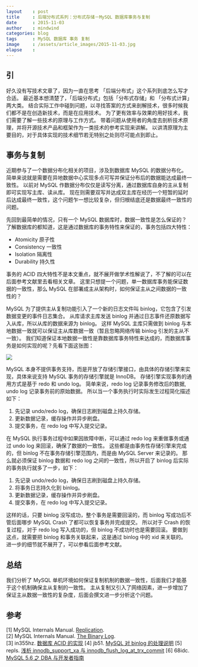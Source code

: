 ```yaml
---
layout    : post
title     : 后端分布式系列：分布式存储－MySQL 数据库事务与复制
date      : 2015-11-03
author    : mindwind
categories: blog
tags      : MySQL 数据库 事务 复制
image     : /assets/article_images/2015-11-03.jpg
elapse    :
---
```



## 引
好久没有写技术文章了，因为一直在思考 「后端分布式」这个系列到底怎么写才合适。
最近基本想清楚了，「后端分布式」包括「分布式存储」和 「分布式计算」两大类。
结合实际工作中碰到问题，以寻找答案的方式来剖解技术，很多时候我们都不是在创造新技术，而是在应用技术。
为了更有效率与效果的用好技术，我们需要了解一些技术的原理与工作方式。
带着问题从使用者的角度去剖析技术原理，并将开源技术产品和框架作为一类技术的参考实现来讲解。
以讲清原理为主要目的，对于具体实现的技术细节若无特别之处则尽可能点到即止。


## 事务与复制
近期参与了一个数据分布化相关的项目，涉及到数据库 MySQL 的数据分布化。
简单来说就是需要在异地数据中心实现多点可写并保证分布后的数据能达成最终一致性。
以前对 MySQL 作数据分布仅仅是读写分离，通过数据库自身的主从复制即可实现写主库、读从库。
现在则需要双写并达成双主库在经历一个短暂的延时后达成最终一致性，这个问题乍一想比较复杂，但归根结底还是数据最终一致性的问题。

先回到最简单的情况，只有一个 MySQL 数据库时，数据一致性是怎么保证的？
了解数据库的都知道，这是通过数据库的事务特性来保证的，事务包括四大特性：

  - Atomicity 原子性
  - Consistency 一致性
  - Isolation 隔离性
  - Durability 持久性

事务的 ACID 四大特性不是本文重点，就不展开做学术性解说了，不了解的可以在后面参考文献里去看相关文章。
这里只想提一个问题，单一数据库事务能保证数据的一致性，那么 MySQL 在部署成主从架构时，如何保证主从之间数据的一致性的？

MySQL 为了提供主从复制功能引入了一个新的日志文件叫 binlog，它包含了引发数据变更的事件日志集合。
从库请求主库发送 binlog 并通过日志事件还原数据写入从库，所以从库的数据来源为 binlog。
这样 MySQL 主库只需做到 binlog 与本地数据一致就可以保证主从库数据一致（暂且忽略网络传输 binlog 引发的主从不一致）。
我们知道保证本地数据一致性是靠数据库事务特性来达成的，而数据库事务是如何实现的呢？先看下面这张图：

![](/assets/article_images/2015-11-03-1.jpg)

MySQL 本身不提供事务支持，而是开放了存储引擎接口，由具体的存储引擎来实现，具体来说支持 MySQL 事务的存储引擎就是 InnoDB。
存储引擎实现事务的通用方式是基于 redo 和 undo log。
简单来说，redo log 记录事务修改后的数据, undo log 记录事务前的原始数据。
所以当一个事务执行时实际发生过程简化描述如下：

  1. 先记录 undo/redo log，确保日志刷到磁盘上持久存储。
  2. 更新数据记录，缓存操作并异步刷盘。
  3. 提交事务，在 redo log 中写入提交记录。

在 MySQL 执行事务过程中如果因故障中断，可以通过 redo log 来重做事务或通过 undo log 来回滚，确保了数据的一致性。
这些都是由事务性存储引擎来完成的，但 binlog 不在事务存储引擎范围内，而是由 MySQL Server 来记录的。
那么就必须保证 binlog 数据和 redo log 之间的一致性，所以开启了 binlog 后实际的事务执行就多了一步，如下：

  1. 先记录 undo/redo log，确保日志刷到磁盘上持久存储。
  2. 将事务日志持久化到 binlog。
  3. 更新数据记录，缓存操作并异步刷盘。
  4. 提交事务，在 redo log 中写入提交记录。

这样的话，只要 binlog 没写成功，整个事务是需要回滚的，而 binlog 写成功后不管后面哪步 MySQL Crash 了都可以恢复事务并完成提交。
所以对于 Crash 的恢复过程，对于 redo log 写入成功的，但 binlog 不成功时也是需要回滚。
要做到这点，就需要把 binlog 和事务关联起来，这是通过 binlog 中的 xid 来关联的。
进一步的细节就不展开了，可以参看后面参考文献。


## 总结
我们分析了 MySQL 单机环境如何保证复制机制的数据一致性，后面我们才能基于这个机制确保主从复制的一致性。
主从复制又引入了网络因素，进一步增加了保证主从数据一致性的复杂度，后面会撰文进一步分析这个问题。


## 参考
[1] MySQL Internals Manual. [Replication](http://dev.mysql.com/doc/internals/en/replication.html).  
[2] MySQL Internals Manual. [The Binary Log](http://dev.mysql.com/doc/internals/en/binary-log.html).  
[3] in355hz. [数据库 ACID 的实现](http://in355hz.iteye.com/blog/2029963)
[4] jb51. [MySQL 对 binlog 的处理说明](http://www.jb51.net/article/27556.htm)
[5] repls. [浅析 innodb_support_xa 与 innodb_flush_log_at_trx_commit](http://www.2cto.com/database/201306/221413.html)
[6] 68idc. [MySQL 5.6 之 DBA 与开发者指南](http://www.68idc.cn/help/mysqldata/mysql/20150127191299.html)
